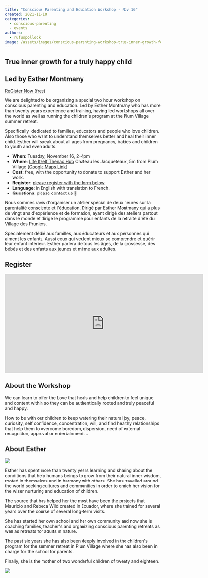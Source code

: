 ```yaml
---
title: "Conscious Parenting and Education Workshop - Nov 16"
created: 2021-11-10
categories: 
  - conscious-parenting
  - events
authors: 
  - rufuspollock
image: /assets/images/conscious-parenting-workshop-true-inner-growth-for-a-true-happy-child.jpg
---
```


## True inner growth for a truly happy child

## Led by Esther Montmany

[ReGister Now (free)](#register)

We are delighted to be organizing a special two hour workshop on conscious parenting and education. Led by Esther Montmany who has more than twenty years experience and training, having led workshops all over the world as well as running the children's program at the Plum Village summer retreat.

Specifically  dedicated to families, educators and people who love children. Also those who want to understand themselves better and heal their inner child. Esther will speak about all ages from pregnancy, babies and children to youth and even adults.

- **When**: Tuesday, November 16, 2-4pm
- **Where**: [Life Itself Thenac Hub](https://lifeitself.org/hubs/farmhouse/) Chateau les Jacqueteaux, 5m from Plum Village \[[Google Maps Link](https://www.google.com/maps/@44.7601662,0.3204624,679m/data=!3m1!1e3)\]
- **Cost**: free, with the opportunity to donate to support Esther and her work.
- **Register**: [please register with the form below](#register)
- **Language**: in English with translation to French.
- **Questions**: please [contact us](https://lifeitself.org/contact/) 🙂

Nous sommes ravis d'organiser un atelier spécial de deux heures sur la parentalité consciente et l'éducation. Dirigé par Esther Montmany qui a plus de vingt ans d'expérience et de formation, ayant dirigé des ateliers partout dans le monde et dirigé le programme pour enfants de la retraite d'été du Village des Pruniers.

Spécialement dédié aux familles, aux éducateurs et aux personnes qui aiment les enfants. Aussi ceux qui veulent mieux se comprendre et guérir leur enfant intérieur. Esther parlera de tous les âges, de la grossesse, des bébés et des enfants aux jeunes et même aux adultes.

## Register

<iframe src="https://docs.google.com/forms/d/e/1FAIpQLSdclY500FujuzrNCUUiVhZpAe0ekULNPxJFyvUmvf4lxgOWlw/viewform?embedded=true" width="640" height="320" frameborder="0" marginheight="0" marginwidth="0">Loading…</iframe>

## About the Workshop

We can learn to offer the Love that heals and help children to feel unique and content within so they can be authentically rooted and truly peaceful and happy. 

How to be with our children to keep watering their natural joy, peace, curiosity, self confidence, concentration, will, and find healthy relationships that help them to overcome boredom, dispersion, need of external recognition, approval or entertainment ... 

## About Esther

![](/assets/images/esther-headshot-trees.jpg)

Esther has spent more than twenty years learning and sharing about the conditions that help humans beings to grow from their natural inner wisdom, rooted in themselves and in harmony with others. She has travelled around the world seeking cultures and communities in order to enrich her vision for the wiser nurturing and education of children.

The source that has helped her the most have been the projects that Mauricio and Rebeca Wild created in Ecuador, where she trained for several years over the course of several long-term visits.

She has started her own school and her own community and now she is coaching families, teacher's and organizing conscious parenting retreats as well as retreats for adults in nature.

The past six years she has also been deeply involved in the children's program for the summer retreat in Plum Village where she has also been in charge for the school for parents.

Finally, she is the mother of two wonderful children of twenty and eighteen.

![](/assets/images/happy-families-will-change-the-world-1024x768.jpg)
